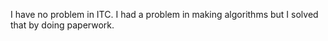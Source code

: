 I have no problem in ITC. I had a problem in making algorithms but I solved that by doing paperwork.
